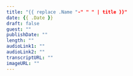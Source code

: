```yaml
---
title: "{{ replace .Name "-" " " | title }}"
date: {{ .Date }}
draft: false
guest: ""
publishDate: ""
length: ""
audioLink1: ""
audioLink2: ""
transcriptURL: ""
imageURL: ""
---
```

